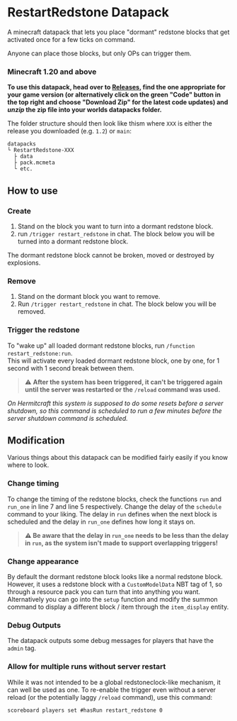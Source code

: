 # RestartRedstone Datapack

A minecraft datapack that lets you place "dormant" redstone blocks that get activated once for a few ticks on command.

Anyone can place those blocks, but only OPs can trigger them.

### Minecraft 1.20 and above

**To use this datapack, head over to [Releases](https://github.com/hermitcraft-official/RestartRedstone/releases), find the one appropriate for your game version (or alternatively click on the green "Code" button in the top right and choose "Download Zip" for the latest code updates) and _unzip_ the zip file into your worlds datapacks folder.**

The folder structure should then look like thism where `XXX` is either the release you downloaded (e.g. `1.2`) or `main`:

```
datapacks
└ RestartRedstone-XXX
  ├ data
  ├ pack.mcmeta
  └ etc.
```

## How to use

### Create

1. Stand on the block you want to turn into a dormant redstone block.
2. run `/trigger restart_redstone` in chat. The block below you will be turned into a dormant redstone block.

The dormant redstone block cannot be broken, moved or destroyed by explosions.

### Remove

1. Stand on the dormant block you want to remove.
2. Run `/trigger restart_redstone` in chat. The block below you will be removed.

### Trigger the redstone

To "wake up" all loaded dormant redstone blocks, run `/function restart_redstone:run`.  
This will activate every loaded dormant redstone block, one by one, for 1 second with 1 second break between them.  

> ⚠ **After the system has been triggered, it can't be triggered again until the server was restarted or the `/reload` command was used.**

_On Hermitcraft this system is supposed to do some resets before a server shutdown, so this command is scheduled to run a few minutes before the server shutdown command is scheduled._

## Modification

Various things about this datapack can be modified fairly easily if you know where to look.

### Change timing

To change the timing of the redstone blocks, check the functions `run` and `run_one` in line 7 and line 5 respectively. Change the delay of the `schedule` command to your liking. The delay in `run` defines when the next block is scheduled and the delay in `run_one` defines how long it stays on.  

> **⚠ Be aware that the delay in `run_one` needs to be less than the delay in `run`, as the system isn't made to support overlapping triggers!**

### Change appearance

By default the dormant redstone block looks like a normal redstone block. However, it uses a redstone block with a `CustomModelData` NBT tag of 1, so through a resource pack you can turn that into anything you want. Alternatively you can go into the `setup` function and modify the summon command to display a different block / item through the `item_display` entity.

### Debug Outputs

The datapack outputs some debug messages for players that have the `admin` tag.

### Allow for multiple runs without server restart

While it was not intended to be a global redstoneclock-like mechanism, it can well be used as one. To re-enable the trigger even without a server reload (or the potentially laggy `/reload` command), use this command:

```mcfunction
scoreboard players set #hasRun restart_redstone 0
```
